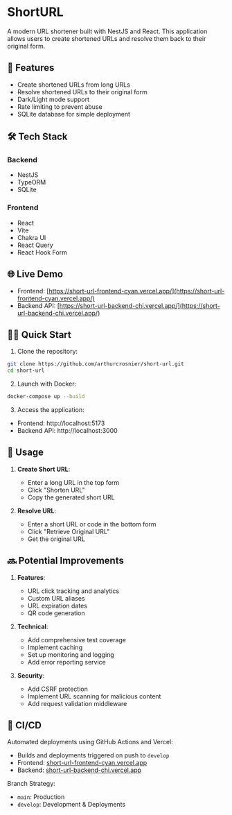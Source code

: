 # ShortURL

A modern URL shortener built with NestJS and React. This application allows users to create shortened URLs and resolve them back to their original form.

## 🚀 Features

- Create shortened URLs from long URLs
- Resolve shortened URLs to their original form
- Dark/Light mode support
- Rate limiting to prevent abuse
- SQLite database for simple deployment

## 🛠️ Tech Stack

### Backend

- NestJS
- TypeORM
- SQLite

### Frontend

- React
- Vite
- Chakra UI
- React Query
- React Hook Form

## 🌐 Live Demo

- Frontend: [https://short-url-frontend-cyan.vercel.app/](https://short-url-frontend-cyan.vercel.app/)
- Backend API: [https://short-url-backend-chi.vercel.app/](https://short-url-backend-chi.vercel.app/)

## 🏃‍♂️ Quick Start

1. Clone the repository:

```bash
git clone https://github.com/arthurcrosnier/short-url.git
cd short-url
```

2. Launch with Docker:

```bash
docker-compose up --build
```

3. Access the application:

- Frontend: http://localhost:5173
- Backend API: http://localhost:3000

## 🎯 Usage

1. **Create Short URL**:

   - Enter a long URL in the top form
   - Click "Shorten URL"
   - Copy the generated short URL

2. **Resolve URL**:
   - Enter a short URL or code in the bottom form
   - Click "Retrieve Original URL"
   - Get the original URL

## 🔜 Potential Improvements

1. **Features**:

   - URL click tracking and analytics
   - Custom URL aliases
   - URL expiration dates
   - QR code generation

2. **Technical**:

   - Add comprehensive test coverage
   - Implement caching
   - Set up monitoring and logging
   - Add error reporting service

3. **Security**:
   - Add CSRF protection
   - Implement URL scanning for malicious content
   - Add request validation middleware

## 🔄 CI/CD

Automated deployments using GitHub Actions and Vercel:

- Builds and deployments triggered on push to `develop`
- Frontend: [short-url-frontend-cyan.vercel.app](https://short-url-frontend-cyan.vercel.app/)
- Backend: [short-url-backend-chi.vercel.app](https://short-url-backend-chi.vercel.app/)

Branch Strategy:

- `main`: Production
- `develop`: Development & Deployments
